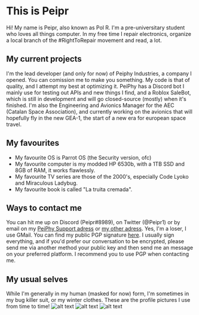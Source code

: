 # This is Peipr
Hi! My name is Peipr, also known as Pol R. I'm a pre-universitary student who loves all things computer. In my free time I repair electronics, organize a local branch of the #RightToRepair movement and read, a lot.

## My current projects
I'm the lead developer (and only for now) of Peiphy Industries, a company I opened. You can comission me to make you something. My code is that of quality, and I attempt my best at optimizing it. PeiPhy has a Discord bot I mainly use for testing out APIs and new things I find, and a Roblox SaleBot, which is still in development and will go closed-source (mostly) when it's finished.
I'm also the Engineering and Avionics Manager for the AEC (Catalan Space Association), and currently working on the avionics that will hopefully fly in the new GEA-1, the start of a new era for european space travel.

## My favourites
+ My favourite OS is Parrot OS (the Security version, ofc)
+ My favourite computer is my modded HP 6530b, with a 1TB SSD and 8GB of RAM, it works flawlessly.
+ My favourite TV series are those of the 2000's, especially Code Lyoko and Miraculous Ladybug.
+ My favourite book is called "La truita cremada".

## Ways to contact me
You can hit me up on Discord (Peipr#8989), on Twitter (@Peipr1) or by email on my [PeiPhy Support adress](mailto:support@peiphy.xyz) or [my other adress](mailto:peipryt@gmail.com). Yes, I'm a loser, I use GMail. 
You can find my public PGP signature [here](https://github.com/Peiprjs/Peiprjs/blob/main/27FC389544D53C72447BA9C8FD8D522C98FFF1A5.asc). I usually sign everything, and if you'd prefer our conversation to be encrypted, please send me via another method your public key and then send me an message on your preferred platform. I recommend you to use PGP when contacting me.

## My usual selves
While I'm generally in my human (masked for now) form, I'm sometimes in my bug killer suit, or my winter clothes. These are the profile pictures I use from time to time!
![alt text](https://media.discordapp.net/attachments/750742704316612749/751541910954311850/94097_8cHq2vUM.png?width=434&height=434 "My unmasked human form")
![alt text](https://media.discordapp.net/attachments/750742704316612749/751541909687631982/94097_ypM5ZtaT.png?width=434&height=434 "My masked human form")
![alt text](https://media.discordapp.net/attachments/795778879208816710/831107464237285426/Captura_de_2021-04-04_20-08-36-removebg-preview.png?width=343&height=434 "My bug killing octocat form")
